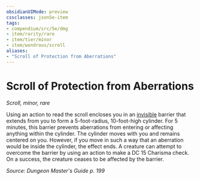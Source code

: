 ```yaml
---
obsidianUIMode: preview
cssclasses: json5e-item
tags:
- compendium/src/5e/dmg
- item/rarity/rare
- item/tier/minor
- item/wondrous/scroll
aliases: 
- "Scroll of Protection from Aberrations"
---
```

# Scroll of Protection from Aberrations
*Scroll, minor, rare*  


Using an action to read the scroll encloses you in an [invisible](/3-Mechanics/CLI/rules/conditions.md#invisible) barrier that extends from you to form a 5-foot-radius, 10-foot-high cylinder. For 5 minutes, this barrier prevents aberrations from entering or affecting anything within the cylinder. The cylinder moves with you and remains centered on you. However, if you move in such a way that an aberration would be inside the cylinder, the effect ends. A creature can attempt to overcome the barrier by using an action to make a DC 15 Charisma check. On a success, the creature ceases to be affected by the barrier.

*Source: Dungeon Master's Guide p. 199*